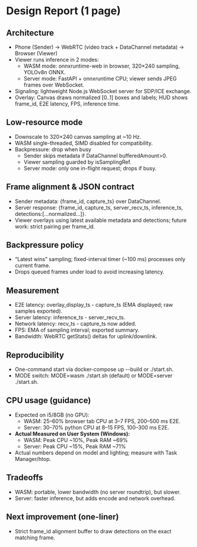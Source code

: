 # Design Report (1 page)

## Architecture
- Phone (Sender) → WebRTC (video track + DataChannel metadata) → Browser (Viewer)
- Viewer runs inference in 2 modes:
  - WASM mode: onnxruntime-web in browser, 320×240 sampling, YOLOv8n ONNX.
  - Server mode: FastAPI + onnxruntime CPU; viewer sends JPEG frames over WebSocket.
- Signaling: lightweight Node.js WebSocket server for SDP/ICE exchange.
- Overlay: Canvas draws normalized [0..1] boxes and labels; HUD shows frame_id, E2E latency, FPS, inference time.

## Low-resource mode
- Downscale to 320×240 canvas sampling at ~10 Hz.
- WASM single-threaded, SIMD disabled for compatibility.
- Backpressure: drop when busy
  - Sender skips metadata if DataChannel bufferedAmount>0.
  - Viewer sampling guarded by isSamplingRef.
  - Server mode: only one in-flight request; drops if busy.

## Frame alignment & JSON contract
- Sender metadata: {frame_id, capture_ts} over DataChannel.
- Server response: {frame_id, capture_ts, server_recv_ts, inference_ts, detections:[...normalized...]}.
- Viewer overlays using latest available metadata and detections; future work: strict pairing per frame_id.

## Backpressure policy
- “Latest wins” sampling; fixed-interval timer (~100 ms) processes only current frame.
- Drops queued frames under load to avoid increasing latency.

## Measurement
- E2E latency: overlay_display_ts - capture_ts (EMA displayed; raw samples exported).
- Server latency: inference_ts - server_recv_ts.
- Network latency: recv_ts - capture_ts now added.
- FPS: EMA of sampling interval; exported summary.
- Bandwidth: WebRTC getStats() deltas for uplink/downlink.

## Reproducibility
- One-command start via docker-compose up --build or ./start.sh.
- MODE switch: MODE=wasm ./start.sh (default) or MODE=server ./start.sh.

## CPU usage (guidance)
- Expected on i5/8GB (no GPU):
  - WASM: 25–60% browser tab CPU at 3–7 FPS, 200–500 ms E2E.
  - Server: 30–70% python CPU at 8–15 FPS, 100–300 ms E2E.
- **Actual Measured on User System (Windows):**
  - WASM: Peak CPU ~10%, Peak RAM ~69%
  - Server: Peak CPU ~15%, Peak RAM ~71%
- Actual numbers depend on model and lighting; measure with Task Manager/htop.

## Tradeoffs
- WASM: portable, lower bandwidth (no server roundtrip), but slower.
- Server: faster inference, but adds encode and network overhead.

## Next improvement (one-liner)
- Strict frame_id alignment buffer to draw detections on the exact matching frame.
